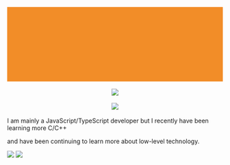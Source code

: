 <img src="./assets/NEW_BANNER.PNG" alt="banner">
<p align="center"><img src="https://skillicons.dev/icons?i=c,cpp,go,js,ts,html,css,sass,md&theme=light" /></p>
<p align="center"><img src="https://skillicons.dev/icons?i=nodejs,webpack,electron,express&theme=light" /></p>

<p>I am mainly a JavaScript/TypeScript developer but I recently have been learning more C/C++</p>
<p>and have been continuing to learn more about low-level technology.</p>

[![](https://github-readme-stats.vercel.app/api/top-langs/?username=nxxh447&layout=compact&card_width=1001)](https://github.com/nxxh447/nxxh447)
[![](https://activity-graph.herokuapp.com/graph?username=nxxh447&bg_color=0D1117&hide_border=true&color=4B8DDA&line=4B8DDA&point=FFFFFF)](https://github.com/nxxh447/nxxh447)

